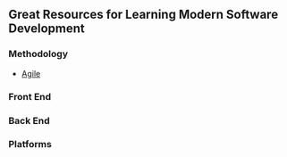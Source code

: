 ## Great Resources for Learning Modern Software Development

### Methodology
* [Agile](https://software.af.mil/training/training-agile/)

### Front End


### Back End


### Platforms
